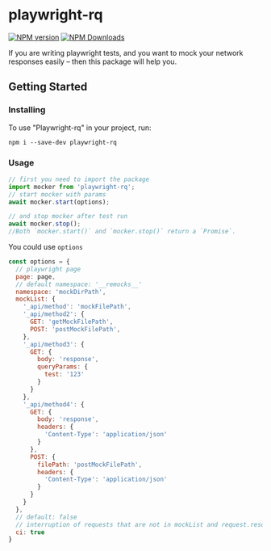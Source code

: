 playwright-rq
=========
[![NPM version](https://img.shields.io/npm/v/playwright-rq.svg)](https://www.npmjs.com/package/playwright-rq)
[![NPM Downloads](https://img.shields.io/npm/dm/playwright-rq.svg?style=flat)](https://www.npmjs.org/package/playwright-rq)

If you are writing playwright tests, and you want to mock your network responses easily – then this package will help you.
## Getting Started
### Installing
To use "Playwright-rq" in your project, run:
```
npm i --save-dev playwright-rq
```
### Usage
```js
// first you need to import the package
import mocker from 'playwright-rq';
// start mocker with params
await mocker.start(options);

// and stop mocker after test run
await mocker.stop();
//Both `mocker.start()` and `mocker.stop()` return a `Promise`.
```
You could use `options`
```js
const options = {
  // playwright page
  page: page,
  // default namespace: '__remocks__'
  namespace: 'mockDirPath',
  mockList: {
    '_api/method': 'mockFilePath',
    '_api/method2': {
      GET: 'getMockFilePath',
      POST: 'postMockFilePath',
    },
    '_api/method3': {
      GET: {
        body: 'response',
        queryParams: {
          test: '123'
        }
      }
    }, 
    '_api/method4': {
      GET: {
        body: 'response',
        headers: {
          'Content-Type': 'application/json'
        }
      },
      POST: {
        filePath: 'postMockFilePath',
        headers: {
          'Content-Type': 'application/json'
        }
      }
    } 
  },
  // default: false
  // interruption of requests that are not in mockList and request.resourceType() == 'xhr' or 'fetch'
  ci: true
}
```

